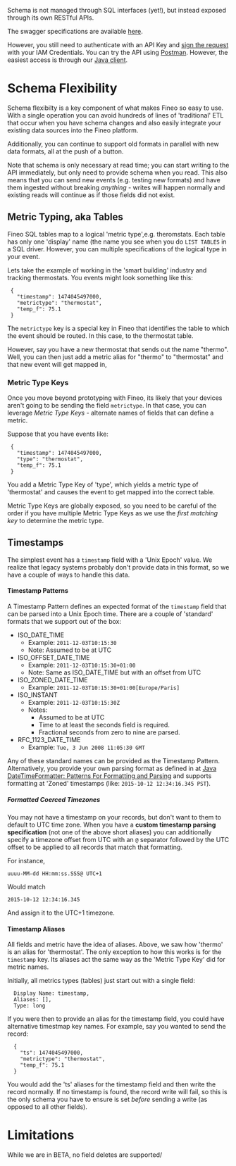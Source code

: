 Schema is not managed through SQL interfaces (yet!), but instead exposed through its own 
RESTful APIs.

The swagger specifications are available [here].

However, you still need to authenticate with an API Key and
[sign the request](http://docs.aws.amazon.com/general/latest/gr/signing_aws_api_requests.html) 
with your IAM Credentials. You can try the API using [Postman](https://www.getpostman.com/). 
However, the easiest access is through our [Java client](client/java-client).

# Schema Flexibility

Schema flexibilty is a key component of what makes Fineo so easy to use. With a single operation 
you can avoid hundreds of lines of 'traditional' ETL that occur when you have schema changes and 
also easily integrate your existing data sources into the Fineo platform.

Additionally, you can continue to support old formats in parallel with new data formats, all at 
the push of a button.

Note that schema is only necessary at read time; you can start writing to the API immediately, 
but only need to provide schema when you read. This also means that you can send new events (e.g.
 testing new formats) and have them ingested without breaking _anything_ - writes will happen 
 normally and existing reads will continue as if those fields did not exist.

## Metric Typing, aka Tables

Fineo SQL tables map to a logical 'metric type',e.g. theromstats. Each table has only one 
'display' name (the name you see when you do ```LIST TABLES``` in a SQL driver. However, you can 
multiple specifications of the logical type in your event. 
 
Lets take the example of working in the 'smart building' industry and tracking thermostats. You 
events might look something like this:
 
```
 {
   "timestamp": 1474045497000,
   "metrictype": "thermostat",
   "temp_f": 75.1
 }
```
 
The ```metrictype``` key is a special key in Fineo that identifies the table to which the event 
should be routed. In this case, to the thermostat table.
 
However, say you have a new thermostat that sends out the name "thermo". Well, you can then just 
add a metric alias for "thermo" to "thermostat" and that new event will get mapped in,

### Metric Type Keys
 
Once you move beyond prototyping with Fineo, its likely that your devices aren't going to be 
sending the field ```metrictype```. In that case, you can leverage _Metric Type Keys_ - alternate
names of fields that can define a metric.
 
Suppose that you have events like:
 
```
 {
   "timestamp": 1474045497000,
   "type": "thermostat",
   "temp_f": 75.1
 }
```
 
 You add a Metric Type Key of 'type', which yields a metric type of 'thermostat' and causes the 
 event to get mapped into the correct table.
 
 Metric Type Keys are globally exposed, so you need to be careful of the order if you have 
 multiple Metric Type Keys as we use the _first matching key_ to determine the metric type.
 
## Timestamps

The simplest event has a ```timestamp``` field with a 'Unix Epoch' value. We realize that legacy 
systems probably don't provide data in this format, so we have a couple of ways to handle this data.

#### Timestamp Patterns

A Timestamp Pattern defines an expected format of the ```timestamp``` field that can be parsed 
into a Unix Epoch time. There are a couple of 'standard' formats that we support out of the box:

  * ISO_DATE_TIME
    * Example: ```2011-12-03T10:15:30```
    * Note: Assumed to be at UTC
  * ISO_OFFSET_DATE_TIME
    * Example: ```2011-12-03T10:15:30+01:00```
    * Note: Same as ISO_DATE_TIME but with an offset from UTC
  * ISO_ZONED_DATE_TIME
    * Example: ```2011-12-03T10:15:30+01:00[Europe/Paris]```
  * ISO_INSTANT
    * Example: ```2011-12-03T10:15:30Z```
    * Notes:
        - Assumed to be at UTC
        - Time to at least the seconds field is required.
        - Fractional seconds from zero to nine are parsed.
  * RFC_1123_DATE_TIME
    * Example: ```Tue, 3 Jun 2008 11:05:30 GMT```

Any of these standard names can be provided as the Timestamp Pattern. Alternatively, you provide 
your own parsing format as defined in at
[Java DateTimeFormatter: Patterns For Formatting and Parsing] and supports formatting at 'Zoned' 
timestamps (like: `2015-10-12 12:34:16.345 PST`).  

##### Formatted Coerced Timezones

You may not have a timestamp on your records, but don't want to them to default to UTC time zone.
When you have a **custom timestamp parsing specification** (not one of the above short aliases) 
you can additionally specify a timezone offset from UTC with an `@` separator followed by the 
UTC offset to be applied to all records that match that formatting.

For instance,

```
uuuu-MM-dd HH:mm:ss.SSS@ UTC+1
```

Would match

```
2015-10-12 12:34:16.345
```

And assign it to the UTC+1 timezone. 

#### Timestamp Aliases

All fields and metric have the idea of aliases. Above, we saw how 'thermo' is an alias for 
'thermostat'. The only exception to how this works is for the `timestamp` key. Its aliases act 
the same way as the 'Metric Type Key' did for metric names.

Initially, all metrics types (tables) just start out with a single field:

```
  Display Name: timestamp,
  Aliases: [],
  Type: long
```

If you were then to provide an alias for the timestamp field, you could have alternative 
timestmap key names. For example, say you wanted to send the record:
 
```
  {
    "ts": 1474045497000,
    "metrictype": "thermostat",
    "temp_f": 75.1
  }
```

You would add the 'ts' aliases for the timestamp field and then write the record normally. If no 
timestamp is found, the record write will fail, so this is the only schema you have to ensure is 
set _before_ sending a write (as opposed to all other fields).


# Limitations

While we are in BETA, no field deletes are supported/
 
  
[here]: http://api-doc.fineo.io
[Java DateTimeFormatter: Patterns For Formatting and Parsing]: https://docs.oracle.com/javase/8/docs/api/java/time/format/DateTimeFormatter.html
